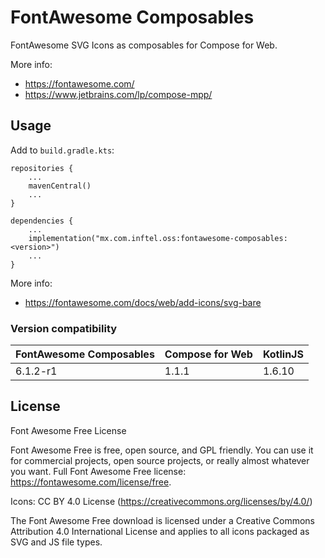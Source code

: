 # FontAwesome Composables

FontAwesome SVG Icons as composables for Compose for Web.

More info:

- https://fontawesome.com/
- https://www.jetbrains.com/lp/compose-mpp/

## Usage

Add to `build.gradle.kts`:

```
repositories {
    ...
    mavenCentral()
    ...
}

dependencies {
    ...
    implementation("mx.com.inftel.oss:fontawesome-composables:<version>")
    ...
}
```

More info:

- https://fontawesome.com/docs/web/add-icons/svg-bare

### Version compatibility

| FontAwesome Composables | Compose for Web | KotlinJS |
|-------------------------|-----------------|----------|
| 6.1.2-r1                | 1.1.1           | 1.6.10   |

## License

Font Awesome Free License

Font Awesome Free is free, open source, and GPL friendly. You can use it for
commercial projects, open source projects, or really almost whatever you want.
Full Font Awesome Free license: https://fontawesome.com/license/free.

Icons: CC BY 4.0 License (https://creativecommons.org/licenses/by/4.0/)

The Font Awesome Free download is licensed under a Creative Commons
Attribution 4.0 International License and applies to all icons packaged
as SVG and JS file types.

